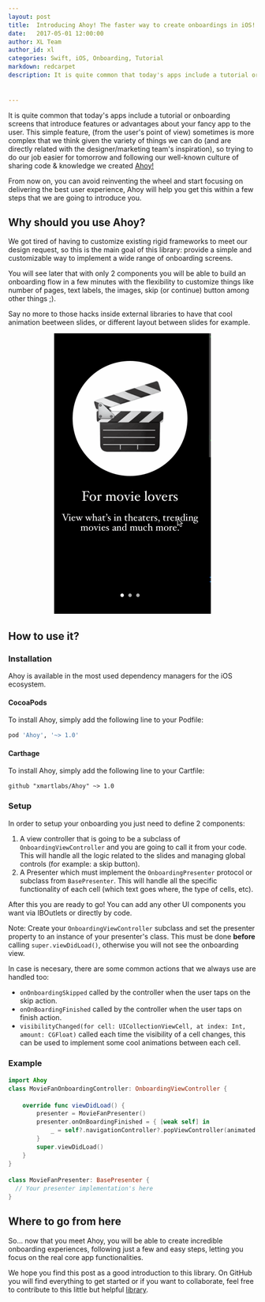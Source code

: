 ```yaml
---
layout: post
title:  Introducing Ahoy! The faster way to create onboardings in iOS!
date:   2017-05-01 12:00:00
author: XL Team
author_id: xl
categories: Swift, iOS, Onboarding, Tutorial
markdown: redcarpet
description: It is quite common that today's apps include a tutorial or onboarding screens that introduce features or advantages about your fancy app to the user…


---
```


It is quite common that today's apps include a tutorial or onboarding screens that introduce features or advantages about your fancy app to the user.
This simple feature, (from the user's point of view) sometimes is more complex that we think given the variety of things we can do (and are directly related with the designer/marketing team's inspiration), so trying to do our job easier for tomorrow and following our well-known culture of sharing code & knowledge we created [Ahoy!](https://github.com/xmartlabs/Ahoy)

From now on, you can avoid reinventing the wheel and start focusing on delivering the best user experience, Ahoy will help you get this within a few steps that we are going to introduce you.


## Why should you use Ahoy?
We got tired of having to customize existing rigid frameworks to meet our design request, so this is the main goal of this library: provide a simple and customizable way to implement a wide range of onboarding screens.

You will see later that with only 2 components you will be able to build an onboarding flow in a few minutes with the flexibility to customize things like number of pages, text labels, the images, skip (or continue) button among other things ;).

Say no more to those hacks inside external libraries to have that cool animation beetween slides, or different layout between slides for example.

<p align='center'>
  <img src='https://raw.githubusercontent.com/xmartlabs/Ahoy/master/movie.gif' alt='Ahoy in action!'/>
</p>


## How to use it?

### Installation
Ahoy is available in the most used dependency managers for the iOS ecosystem.
#### CocoaPods
To install Ahoy, simply add the following line to your Podfile:
```ruby
pod 'Ahoy', '~> 1.0'
```

#### Carthage
To install Ahoy, simply add the following line to your Cartfile:
```
github "xmartlabs/Ahoy" ~> 1.0
```

### Setup
In order to setup your onboarding you just need to define 2 components:

1. A view controller that is going to be a subclass of `OnboardingViewController` and you are going to call it from your code.
This will handle all the logic related to the slides and managing global controls (for example: a skip button).
2. A Presenter which must implement the `OnboardingPresenter` protocol  or subclass from `BasePresenter`.
This will handle all the specific functionality of each cell (which text goes where, the type of cells, etc).

After this you are ready to go! You can add any other UI components you want via IBOutlets or directly by code.

Note: Create your `OnboardingViewController` subclass and set the presenter property to an instance of your presenter's class. This must be done **before** calling `super.viewDidLoad()`, otherwise you will not see the onboarding view.

In case is necesary, there are some common actions that we always use are handled too:
- `onOnboardingSkipped` called by the controller when the user taps on the skip action.
- `onOnBoardingFinished` called by the controller when the user taps on finish action.
- `visibilityChanged(for cell: UICollectionViewCell, at index: Int, amount: CGFloat)` called each time the visibility of a cell changes, this can be used to implement some cool animations between each cell.


### Example
```swift
import Ahoy
class MovieFanOnboardingController: OnboardingViewController {

    override func viewDidLoad() {
        presenter = MovieFanPresenter()
        presenter.onOnBoardingFinished = { [weak self] in
            _ = self?.navigationController?.popViewController(animated: true)
        }
        super.viewDidLoad()
    }
}

class MovieFanPresenter: BasePresenter {
  // Your presenter implementation's here
}
```


## Where to go from here
So… now that you meet Ahoy, you will be able to create incredible onboarding experiences, following just a few and easy steps, letting you focus on the real core app functionalities.

We hope you find this post as a good introduction to this library. On GitHub you will find everything to get started or if you want to collaborate, feel free to contribute to this little but helpful [library](https://github.com/xmartlabs/Ahoy).
